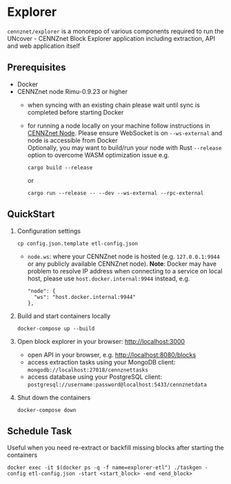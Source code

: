 Explorer
========

`cennznet/explorer` is a monorepo of various components required to run the UNcover - CENNZnet Block Explorer application including extraction, API and web application itself

Prerequisites
-------------

-   Docker
-   CENNZnet node Rimu-0.9.23 or higher
    - when syncing with an existing chain please wait until sync is completed before starting Docker 
    - for running a node locally on your machine follow instructions in [CENNZnet Node](../../../cennznet). Please ensure WebSocket is on `--ws-external` and node is accessible from Docker  
    Optionally, you may want to build/run your node with Rust  `--release` option to overcome WASM optimization issue e.g.  

      ```
      cargo build --release
      ```
      or
      ```
      cargo run --release -- --dev --ws-external --rpc-external
      ```       

QuickStart
----------

1.  Configuration settings

    ```
    cp config.json.template etl-config.json
    ```

     -   `node.ws`: where your CENNZnet node is hosted (e.g. `127.0.0.1:9944` or any publicly available CENNZnet node). 
    **Note**: Docker may have problem to resolve IP address when connecting to a service on local host, please use `host.docker.internal:9944` instead, e.g.

         ```
         "node": {
           "ws": "host.docker.internal:9944"
         },
         ```

2.  Build and start containers locally

     ```
     docker-compose up --build
     ```

3.  Open block explorer in your browser: <http://localhost:3000>
    - open API in your browser, e.g. <http://localhost:8080/blocks>
    - access extraction tasks using your MongoDB client: `mongodb://localhost:27018/cennznettasks`
    - access database using your PostgreSQL client: `postgresql://username:password@localhost:5433/cennznetdata`

4.  Shut down the containers

    ```
    docker-compose down
    ```

Schedule Task
---------------

Useful when you need re-extract or backfill missing blocks after starting the containers

```
docker exec -it $(docker ps -q -f name=explorer-etl") ./taskgen -config etl-config.json -start <start_block> -end <end_block>
```

